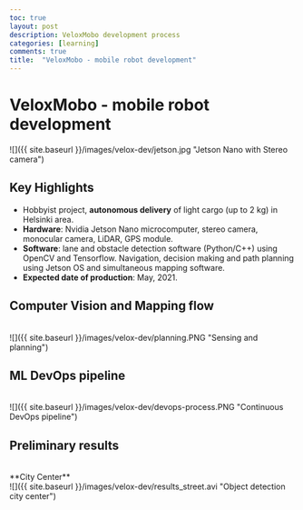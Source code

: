 ```yaml
---
toc: true
layout: post
description: VeloxMobo development process
categories: [learning]
comments: true
title:  "VeloxMobo - mobile robot development"
---
```

# VeloxMobo - mobile robot development

![]({{ site.baseurl }}/images/velox-dev/jetson.jpg "Jetson Nano with Stereo camera")

## Key Highlights

- Hobbyist project, **autonomous delivery** of light cargo (up to 2 kg) in Helsinki area.
- **Hardware**: Nvidia Jetson Nano microcomputer, stereo camera, monocular camera, LiDAR, GPS module.
- **Software**: lane and obstacle detection software (Python/C++) using OpenCV and Tensorflow. Navigation, decision making and path planning using Jetson OS and simultaneous mapping software.
- **Expected date of production**: May, 2021.

## Computer Vision and Mapping flow
<br>
![]({{ site.baseurl }}/images/velox-dev/planning.PNG "Sensing and planning")
<br>

## ML DevOps pipeline
<br>
![]({{ site.baseurl }}/images/velox-dev/devops-process.PNG "Continuous DevOps pipeline")
<br>

## Preliminary results
<br>
**City Center** <br>
![]({{ site.baseurl }}/images/velox-dev/results_street.avi "Object detection city center")
<br>
